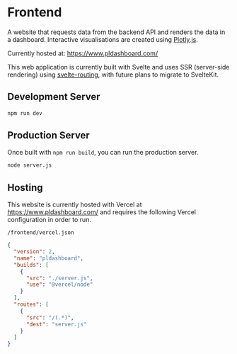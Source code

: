 # Frontend

A website that requests data from the backend API and renders the data in a dashboard. Interactive visualisations are created using <a href="https://plotly.com/javascript/">Plotly.js</a>.

Currently hosted at: https://www.pldashboard.com/

This web application is currently built with Svelte and uses SSR (server-side rendering) using <a href="https://github.com/EmilTholin/svelte-routing">svelte-routing</a>, with future plans to migrate to SvelteKit.

## Development Server

```bash
npm run dev
```

## Production Server

Once built with `npm run build`, you can run the production server.

```bash
node server.js
```

## Hosting

This website is currently hosted with Vercel at https://www.pldashboard.com/ and requires the following Vercel configuration in order to run.

`/frontend/vercel.json`

```json
{
  "version": 2,
  "name": "pldashboard",
  "builds": [
    {
      "src": "./server.js",
      "use": "@vercel/node"
    }
  ],
  "routes": [
    {
      "src": "/(.*)",
      "dest": "server.js"
    }
  ]
}
```
